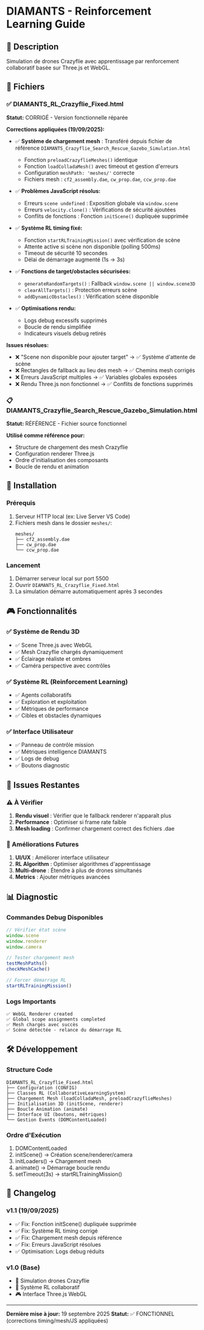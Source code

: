 # DIAMANTS - Reinforcement Learning Guide

## 🚁 Description
Simulation de drones Crazyflie avec apprentissage par renforcement collaboratif basée sur Three.js et WebGL.

## 📁 Fichiers

### ✅ DIAMANTS_RL_Crazyflie_Fixed.html
**Statut:** CORRIGÉ - Version fonctionnelle réparée

**Corrections appliquées (19/09/2025):**
- ✅ **Système de chargement mesh** : Transféré depuis fichier de référence `DIAMANTS_Crazyflie_Search_Rescue_Gazebo_Simulation.html`
  - Fonction `preloadCrazyflieMeshes()` identique
  - Fonction `loadColladaMesh()` avec timeout et gestion d'erreurs
  - Configuration `meshPath: 'meshes/'` correcte
  - Fichiers mesh : `cf2_assembly.dae`, `cw_prop.dae`, `ccw_prop.dae`

- ✅ **Problèmes JavaScript résolus:**
  - Erreurs `scene undefined` : Exposition globale via `window.scene`
  - Erreurs `velocity.clone()` : Vérifications de sécurité ajoutées
  - Conflits de fonctions : Fonction `initScene()` dupliquée supprimée

- ✅ **Système RL timing fixé:**
  - Fonction `startRLTrainingMission()` avec vérification de scène
  - Attente active si scène non disponible (polling 500ms)
  - Timeout de sécurité 10 secondes
  - Délai de démarrage augmenté (1s → 3s)

- ✅ **Fonctions de target/obstacles sécurisées:**
  - `generateRandomTargets()` : Fallback `window.scene || window.scene3D`
  - `clearAllTargets()` : Protection erreurs scène
  - `addDynamicObstacles()` : Vérification scène disponible

- ✅ **Optimisations rendu:**
  - Logs debug excessifs supprimés
  - Boucle de rendu simplifiée
  - Indicateurs visuels debug retirés

**Issues résolues:**
- ❌ "Scene non disponible pour ajouter target" → ✅ Système d'attente de scène
- ❌ Rectangles de fallback au lieu des mesh → ✅ Chemins mesh corrigés
- ❌ Erreurs JavaScript multiples → ✅ Variables globales exposées
- ❌ Rendu Three.js non fonctionnel → ✅ Conflits de fonctions supprimés

### 📋 DIAMANTS_Crazyflie_Search_Rescue_Gazebo_Simulation.html
**Statut:** RÉFÉRENCE - Fichier source fonctionnel

**Utilisé comme référence pour:**
- Structure de chargement des mesh Crazyflie
- Configuration renderer Three.js
- Ordre d'initialisation des composants
- Boucle de rendu et animation

## 🔧 Installation

### Prérequis
1. Serveur HTTP local (ex: Live Server VS Code)
2. Fichiers mesh dans le dossier `meshes/`:
   ```
   meshes/
   ├── cf2_assembly.dae
   ├── cw_prop.dae
   └── ccw_prop.dae
   ```

### Lancement
1. Démarrer serveur local sur port 5500
2. Ouvrir `DIAMANTS_RL_Crazyflie_Fixed.html`
3. La simulation démarre automatiquement après 3 secondes

## 🎮 Fonctionnalités

### ✅ Système de Rendu 3D
- ✅ Scene Three.js avec WebGL
- ✅ Mesh Crazyflie chargés dynamiquement
- ✅ Éclairage réaliste et ombres
- ✅ Caméra perspective avec contrôles

### ✅ Système RL (Reinforcement Learning)
- ✅ Agents collaboratifs
- ✅ Exploration et exploitation
- ✅ Métriques de performance
- ✅ Cibles et obstacles dynamiques

### ✅ Interface Utilisateur
- ✅ Panneau de contrôle mission
- ✅ Métriques intelligence DIAMANTS
- ✅ Logs de debug
- ✅ Boutons diagnostic

## 🐛 Issues Restantes

### ⚠️ À Vérifier
1. **Rendu visuel** : Vérifier que le fallback renderer n'apparaît plus
2. **Performance** : Optimiser si frame rate faible
3. **Mesh loading** : Confirmer chargement correct des fichiers .dae

### 🔄 Améliorations Futures
1. **UI/UX** : Améliorer interface utilisateur
2. **RL Algorithm** : Optimiser algorithmes d'apprentissage
3. **Multi-drone** : Étendre à plus de drones simultanés
4. **Metrics** : Ajouter métriques avancées

## 📊 Diagnostic

### Commandes Debug Disponibles
```javascript
// Vérifier état scène
window.scene
window.renderer
window.camera

// Tester chargement mesh
testMeshPaths()
checkMeshCache()

// Forcer démarrage RL
startRLTrainingMission()
```

### Logs Importants
```
✅ WebGL Renderer created
✅ Global scope assignments completed
✅ Mesh chargés avec succès
✅ Scène détectée - relance du démarrage RL
```

## 🛠️ Développement

### Structure Code
```
DIAMANTS_RL_Crazyflie_Fixed.html
├── Configuration (CONFIG)
├── Classes RL (CollaborativeLearningSystem)
├── Chargement Mesh (loadColladaMesh, preloadCrazyflieMeshes)
├── Initialisation 3D (initScene, renderer)
├── Boucle Animation (animate)
├── Interface UI (boutons, métriques)
└── Gestion Events (DOMContentLoaded)
```

### Ordre d'Exécution
1. DOMContentLoaded
2. initScene() → Création scene/renderer/camera
3. initLoaders() → Chargement mesh
4. animate() → Démarrage boucle rendu
5. setTimeout(3s) → startRLTrainingMission()

## 📝 Changelog

### v1.1 (19/09/2025)
- ✅ Fix: Fonction initScene() dupliquée supprimée
- ✅ Fix: Système RL timing corrigé
- ✅ Fix: Chargement mesh depuis référence
- ✅ Fix: Erreurs JavaScript résolues
- ✅ Optimisation: Logs debug réduits

### v1.0 (Base)
- 🚁 Simulation drones Crazyflie
- 🧠 Système RL collaboratif
- 🎮 Interface Three.js WebGL

---

**Dernière mise à jour:** 19 septembre 2025
**Statut:** ✅ FONCTIONNEL (corrections timing/mesh/JS appliquées)
